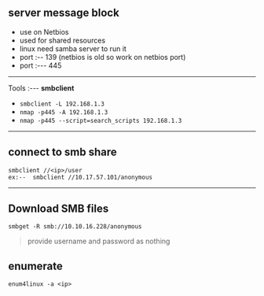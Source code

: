 ## server message block

* use on Netbios 
* used for  shared resources
* linux need samba server to run it
* port :-- 139   (netbios is old so work on netbios port)
* port :--- 445

----
Tools :--- **smbclient**
* `smbclient -L 192.168.1.3`
* `nmap -p445 -A 192.168.1.3`
* `nmap -p445 --script=search_scripts 192.168.1.3`
 
 ---
 
## connect to smb share 
```
smbclient //<ip>/user
ex:--  smbclient //10.17.57.101/anonymous
```

---

## Download SMB files
```
smbget -R smb://10.10.16.228/anonymous
```
> provide username and password as nothing

## enumerate
```
enum4linux -a <ip>
```